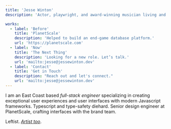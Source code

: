 ```yaml
---
title: 'Jesse Winton'
description: 'Actor, playwright, and award-winning musician living and working outside Boston, MA.'

works:
  - label: 'Before'
    title: 'PlanetScale'
    description: 'Helped to build an end-game database platform.'
    url: 'https://planetscale.com'
  - label: 'Now'
    title: 'The Next Thing'
    description: 'Looking for a new role. Let’s talk.'
    url: 'mailto:jesse@jessewinton.dev'
  - label: 'Contact'
    title: 'Get in Touch'
    description: "Reach out and let's connect."
    url: 'mailto:jesse@jessewinton.dev'
---
```


I am an East Coast based _full-stack engineer_ specializing in creating exceptional user experiences and user interfaces with modern Javascript frameworks. Typescript and type-safety diehard. Senior design engineer at PlanetScale, crafting interfaces with the brand team.

Leftist. [_Artist too_](https://jessewinton.com).

